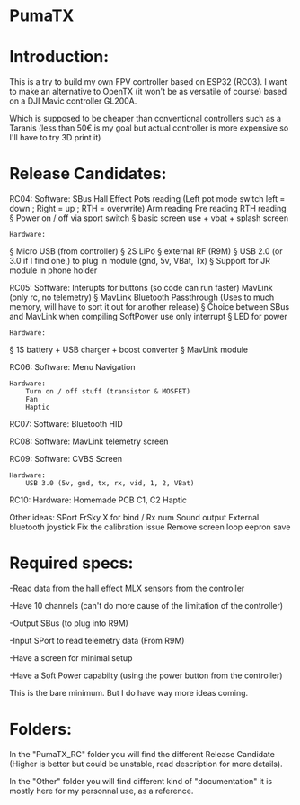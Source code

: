 # PumaTX

# Introduction:
This is a try to build my own FPV controller based on ESP32 (RC03).
I want to make an alternative to OpenTX (it won't be as versatile of course) based on a DJI Mavic controller GL200A.

Which is supposed to be cheaper than conventional controllers such as a Taranis (less than 50€ is my goal but actual controller is more expensive so I'll have to try 3D print it)

# Release Candidates:

RC04: 
	Software:
		SBus
		Hall Effect
		Pots reading (Left pot mode switch left = down ; Right = up ; RTH = overwrite)
		Arm reading
		Pre reading
		RTH reading
§		Power on / off via sport switch
§		basic screen use + vbat + splash screen
		
	Hardware:
§		Micro USB (from controller)
§		2S LiPo
§		external RF (R9M)
§		USB 2.0 (or 3.0 if I find one,) to plug in module (gnd, 5v, VBat, Tx)
§		Support for JR module in phone holder
		
RC05:
	Software:
		Interupts for buttons (so code can run faster)
		MavLink (only rc, no telemetry) 
§		MavLink Bluetooth Passthrough (Uses to much memory, will have to sort it out for another release)
§		Choice between SBus and MavLink when compiling
		SoftPower use only interrupt
§		LED for power
		
	Hardware:
§		1S battery + USB charger + boost converter
§		MavLink module
		
RC06:
	Software:
		Menu Navigation
		
	Hardware:
		Turn on / off stuff (transistor & MOSFET)
		Fan
		Haptic
		
RC07:
	Software:
		Bluetooth HID
		
RC08:
	Software:
		MavLink telemetry screen

RC09:
	Software:
		CVBS Screen
		
	Hardware:
		USB 3.0 (5v, gnd, tx, rx, vid, 1, 2, VBat)
	
RC10:
	Hardware:
		Homemade PCB
		C1, C2
		Haptic
		
Other ideas:
	SPort
	FrSky X for bind / Rx num
	Sound output
	External bluetooth joystick
	Fix the calibration issue
	Remove screen loop
	eepron save
	
# Required specs:
-Read data from the hall effect MLX sensors from the controller

-Have 10 channels (can't do more cause of the limitation of the controller)

-Output SBus (to plug into R9M)

-Input SPort to read telemetry data (From R9M)

-Have a screen for minimal setup

-Have a Soft Power capabilty (using the power button from the controller)


This is the bare minimum. But I do have way more ideas coming.

# Folders:
In the "PumaTX_RC" folder you will find the different Release Candidate (Higher is better but could be unstable, read description for more details).

In the "Other" folder you will find different kind of "documentation" it is mostly here for my personnal use, as a reference.
